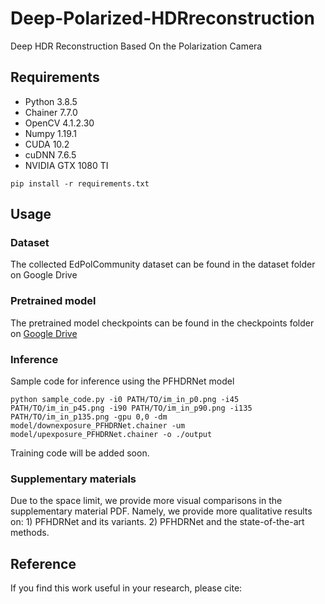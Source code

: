 # Deep-Polarized-HDRreconstruction
Deep HDR Reconstruction Based On the Polarization Camera

## Requirements
* Python 3.8.5
* Chainer 7.7.0
* OpenCV 4.1.2.30
* Numpy 1.19.1
* CUDA 10.2
* cuDNN 7.6.5
* NVIDIA GTX 1080 TI
```
pip install -r requirements.txt
```

## Usage
### Dataset
The collected EdPolCommunity dataset can be found in the dataset folder on Google Drive

### Pretrained model
The pretrained model checkpoints can be found in the checkpoints folder on [Google Drive](https://drive.google.com/file/d/1luFzTFl1top5VSuZWwZz676xugn7WKf_/view?usp=sharing)

### Inference
Sample code for inference using the PFHDRNet model
```
python sample_code.py -i0 PATH/TO/im_in_p0.png -i45 PATH/TO/im_in_p45.png -i90 PATH/TO/im_in_p90.png -i135 PATH/TO/im_in_p135.png -gpu 0,0 -dm model/downexposure_PFHDRNet.chainer -um model/upexposure_PFHDRNet.chainer -o ./output
```
Training code will be added soon.

### Supplementary materials
Due to the space limit, we provide more visual comparisons in the supplementary material PDF. Namely, we provide more qualitative results on: 1) PFHDRNet and its variants. 2) PFHDRNet and the state-of-the-art methods.

## Reference
If you find this work useful in your research, please cite:
